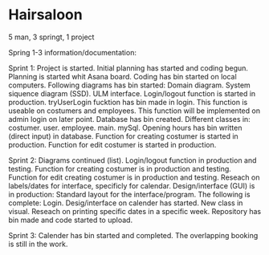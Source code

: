 # Hairsaloon
5 man, 3 springt, 1 project

Spring 1-3 information/documentation:

Sprint 1:
Project is started.
Initial planning has started and coding begun.
  Planning is started whit Asana board.
  Coding has bin started on local computers.
Following diagrams has bin started:
  Domain diagram.
  System siquence diagram (SSD).
  ULM interface.
Login/logout function is started in production.
  tryUserLogin fucktion has bin made in login.
    This function is useable on costumers and employees. This function will be implemented on admin login on later point.
Database has bin created.
Different classes in:
  costumer.
  user.
  employee.
  main.
  mySql.
Opening hours has bin written (direct input) in database.
Function for creating costumer is started in production.
Function for edit costumer is started in production.


Sprint 2:
Diagrams continued (list).
Login/logout function in production and testing.
Function for creating costumer is in production and testing.
Function for edit creating costumer is in production and testing.
Reseach on labels/dates for interface, specificly for calendar.
Design/interface (GUI) is in production:
  Standard layout for the interface/program.
The following is complete:
  Login.
Desig/interface on calender has started.
New class in visual.
Reseach on printing specific dates in a specific week.
Repository has bin made and code started to upload.


Sprint 3:
Calender has bin started and completed.
  The overlapping booking is still in the work.

